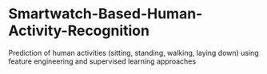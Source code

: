 # Smartwatch-Based-Human-Activity-Recognition
Prediction of human activities (sitting, standing, walking, laying down) using feature engineering and supervised learning approaches

